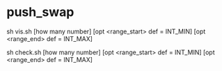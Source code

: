 # push_swap

sh vis.sh [how many number] [opt <range_start> def = INT_MIN] [opt <range_end> def = INT_MAX]

sh check.sh [how many number] [opt <range_start> def = INT_MIN] [opt <range_end> def = INT_MAX]
